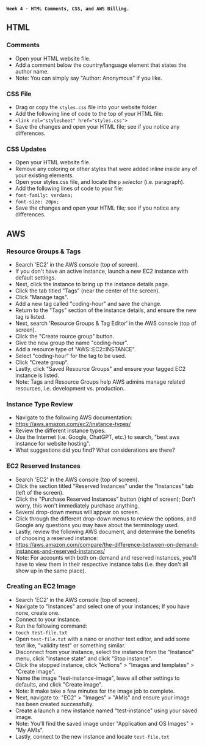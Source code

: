 **`Week 4 - HTML Comments, CSS, and AWS Billing.`**

## HTML

### Comments
- Open your HTML website file.
- Add a comment below the country/language element that states the author name.
- Note: You can simply say "Author: Anonymous" if you like.

### CSS File
- Drag or copy the `styles.css` file into your website folder.
- Add the following line of code to the top of your HTML file:
- `<link rel="stylesheet" href="styles.css">`
- Save the changes and open your HTML file; see if you notice any differences.

### CSS Updates
- Open your HTML website file.
- Remove any coloring or other styles that were added inline inside any of your existing elements.
- Open your styles.css file, and locate the `p` *selector* (i.e. paragraph).
- Add the following lines of code to your file:
- `font-family: verdana;`
- `font-size: 20px;`
- Save the changes and open your HTML file; see if you notice any differences.

## AWS

### Resource Groups & Tags
- Search 'EC2' in the AWS console (top of screen).
- If you don't have an active instance, launch a new EC2 instance with default settings.
- Next, click the instance to bring up the instance details page.
- Click the tab titled "Tags" (near the center of the screen).
- Click "Manage tags".
- Add a new tag called "coding-hour" and save the change.
- Return to the "Tags" section of the instance details, and ensure the new tag is listed.
- Next, search 'Resource Groups & Tag Editor' in the AWS console (top of screen).
- Click the "Create rource group" button.
- Give the new group the name "coding-hour".
- Add a resource type of "AWS::EC2::INSTANCE".
- Select "coding-hour" for the tag to be used.
- Click "Create group".
- Lastly, click "Saved Resource Groups" and ensure your tagged EC2 instance is listed.
- Note: Tags and Resource Groups help AWS admins manage related resources, i.e. development vs. production.

### Instance Type Review
- Navigate to the following AWS documentation:
- https://aws.amazon.com/ec2/instance-types/
- Review the different instance types.
- Use the Internet (i.e. Google, ChatGPT, etc.) to search, "best aws instance for website hosting".
- What suggestions did you find? What considerations are there?

### EC2 Reserved Instances
- Search 'EC2' in the AWS console (top of screen).
- Click the section titled "Reserved Instances" under the "Instances" tab (left of the screen).
- Click the "Purchase Reserved Instances" button (right of screen); Don't worry, this won't immediately purchase anything.
- Several drop-down menus will appear on screen.
- Click through the different drop-down menus to review the options, and Google any questions you may have about the terminology used.
- Lastly, review the following AWS document, and determine the benefits of choosing a reserved instance:
- https://aws.amazon.com/compare/the-difference-between-on-demand-instances-and-reserved-instances/
- Note: For accounts with both on-demand and reserved instances, you'll have to view them in their respective instance tabs (i.e. they don't all show up in the same place).

### Creating an EC2 Image
- Search 'EC2' in the AWS console (top of screen).
- Navigate to "Instances" and select one of your instances; If you have none, create one.
- Connect to your instance.
- Run the following command:
- `touch test-file.txt`
- Open `test-file.txt` with a nano or another text editor, and add some text like, "validity test" or something similar.
- Disconnect from your instance, select the instance from the "Instance" menu, click "Instance state" and click "Stop instance".
- Click the stopped instance, click "Actions" > "Images and templates" > "Create image".
- Name the image "test-instance-image", leave all other settings to defaults, and click "Create image".
- Note: It make take a few minutes for the image job to complete.
- Next, navigate to: "EC2" > "Images" > "AMIs" and ensure your image has been created successfully.
- Create a launch a new instance named "test-instance" using your saved image.
- Note: You'll find the saved image under "Application and OS Images" > "My AMIs".
- Lastly, connect to the new instance and locate `test-file.txt`
